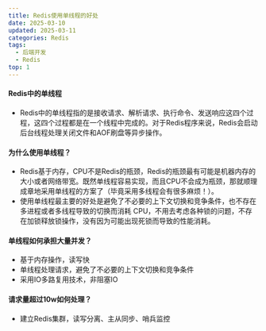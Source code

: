 ```yaml
---
title: Redis使用单线程的好处
date: 2025-03-10
updated: 2025-03-11
categories: Redis
tags:
  - 后端开发
  - Redis
top: 1
---
```


#### Redis中的单线程
- Redis中的单线程指的是接收请求、解析请求、执行命令、发送响应这四个过程，这四个过程都是在一个线程中完成的。对于Redis程序来说，Redis会启动后台线程处理关闭文件和AOF刷盘等异步操作。

#### 为什么使用单线程？
- Redis基于内存，CPU不是Redis的瓶颈，Redis的瓶颈最有可能是机器内存的大小或者网络带宽。既然单线程容易实现，而且CPU不会成为瓶颈，那就顺理成章地采用单线程的方案了（毕竟采用多线程会有很多麻烦！）。
- 使用单线程最主要的好处是避免了不必要的上下文切换和竞争条件，也不存在多进程或者多线程导致的切换而消耗 CPU，不用去考虑各种锁的问题，不存在加锁释放锁操作，没有因为可能出现死锁而导致的性能消耗。

#### 单线程如何承担大量并发？
- 基于内存操作，读写快
- 单线程处理请求，避免了不必要的上下文切换和竞争条件
- 采用IO多路复用技术，非阻塞IO

#### 请求量超过10w如何处理？
- 建立Redis集群，读写分离、主从同步、哨兵监控
